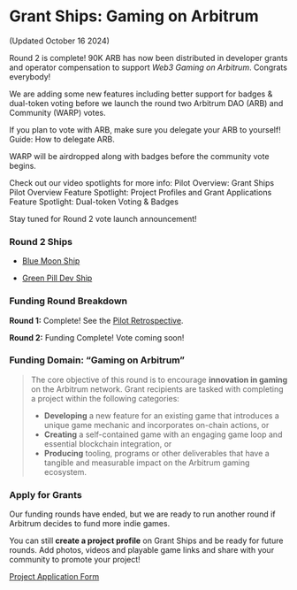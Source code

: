 # Grant Ships: Gaming on Arbitrum

(Updated October 16 2024)

Round 2 is complete! 90K ARB has now been distributed in developer grants and operator compensation to support _Web3 Gaming on Arbitrum_. Congrats everybody!

We are adding some new features including better support for badges & dual-token voting before we launch the round two Arbitrum DAO (ARB) and Community (WARP) votes.

If you plan to vote with ARB, make sure you delegate your ARB to yourself! Guide: How to delegate ARB.

WARP will be airdropped along with badges before the community vote begins.

Check out our video spotlights for more info:
Pilot Overview: Grant Ships Pilot Overview
Feature Spotlight: Project Profiles and Grant Applications
Feature Spotlight: Dual-token Voting & Badges

Stay tuned for Round 2 vote launch announcement!

### Round 2 Ships

- [Blue Moon Ship](https://app.grantships.fun/ship/0xaC9E40E4281ce18Fc27e189947528F2057c80455)

- [Green Pill Dev Ship](https://app.grantships.fun/ship/0x95582289B2cDc12925663bD9121307Dca6F21Cc3)

### Funding Round Breakdown

**Round 1:** Complete! See the [Pilot Retrospective](https://www.grantships.fun/pilotretro.pdf).

**Round 2:** Funding Complete! Vote coming soon!

### Funding Domain: “Gaming on Arbitrum”

> The core objective of this round is to encourage **innovation in gaming** on the Arbitrum network. Grant recipients are tasked with completing a project within the following categories:
>
> - **Developing** a new feature for an existing game that introduces a unique game mechanic and incorporates on-chain actions, or
> - **Creating** a self-contained game with an engaging game loop and essential blockchain integration, or
> - **Producing** tooling, programs or other deliverables that have a tangible and measurable impact on the Arbitrum gaming ecosystem.

### Apply for Grants

Our funding rounds have ended, but we are ready to run another round if Arbitrum decides to fund more indie games.

You can still **create a project profile** on Grant Ships and be ready for future rounds. Add photos, videos and playable game links and share with your community to promote your project!

[Project Application Form](https://app.grantships.fun/projects)
